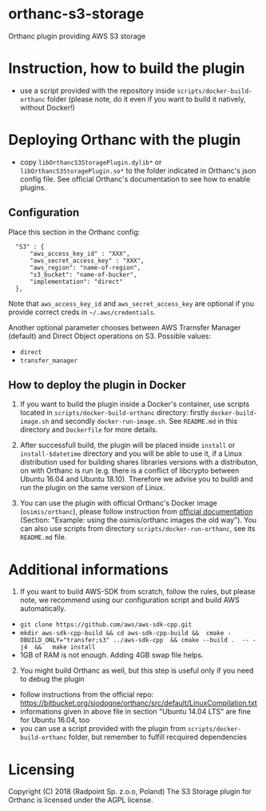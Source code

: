 # orthanc-s3-storage

Orthanc plugin providing AWS S3 storage

# Instruction, how to build the plugin

  - use a script provided with the repository inside `scripts/docker-build-orthanc`
    folder (please note, do it even if you want to build it natively, without 
    Docker!)

# Deploying Orthanc with the plugin
  
  - copy `libOrthancS3StoragePlugin.dylib*` or `libOrthancS3StoragePlugin.so*` 
    to the folder indicated in Orthanc's json config file. See official 
    Orthanc's documentation to see how to enable plugins.


## Configuration

Place this section in the Orthanc config:

```
  "S3" : {
      "aws_access_key_id" : "XXX",
      "aws_secret_access_key" : "XXX",
      "aws_region": "name-of-region",
      "s3_bucket": "name-of-bucker",
      "implementation": "direct"
  },
```

Note that `aws_access_key_id` and `aws_secret_access_key` are optional if you 
provide correct creds in `~/.aws/credentials`.

Another optional parameter chooses between AWS Trarnsfer Manager (default) and 
Direct Object operations on S3. 
Possible values:
 - `direct`
 - `transfer_manager`


## How to deploy the plugin in Docker

1. If you want to build the plugin inside a Docker's container, use scripts 
located in `scripts/docker-build-orthanc` directory: firstly `docker-build-image.sh` 
and secondly `docker-run-image.sh`. See `README.md` in this directory and 
`Dockerfile` for more details.

2. After successfull build, the plugin will be placed inside `install` or 
`install-$datetime` directory and you will be able to use it, if a Linux 
distribution used for building shares libraries versions with a distributon, 
on with Orthanc is run (e.g. there is a conflict of libcrypto between Ubuntu 
16.04 and Ubuntu 18.10). Therefore we advise you to buildi and run the plugin 
on the same version of Linux.

3. You can use the plugin with official Orthanc's Docker image (`osimis/orthanc`), 
please follow instruction from 
[official documentation](https://osimis.atlassian.net/wiki/spaces/OKB/pages/26738689) 
(Section: "Example: using the osimis/orthanc images the old way"). You can also 
use scripts from directory `scripts/docker-run-orthanc`, see its `README.md` file.

# Additional informations
1. If you want to build AWS-SDK from scratch, follow the rules, but please 
note, we recommend using our configuration script and build AWS automatically.
  - `git clone https://github.com/aws/aws-sdk-cpp.git`
  - `mkdir aws-sdk-cpp-build && cd aws-sdk-cpp-build && 
     cmake -DBUILD_ONLY="transfer;s3" ../aws-sdk-cpp  && cmake --build .  -- -j4  &&  
     make install`
  - 1GB of RAM is not enough. Adding 4GB swap file helps.

2. You might build Orthanc as well, but this step is useful only if you need 
to debug the plugin
  - follow instructions from the official repo: 
    https://bitbucket.org/sjodogne/orthanc/src/default/LinuxCompilation.txt
  - informations given in above file in section "Ubuntu 14.04 LTS" are fine 
    for Ubuntu 16.04, too
  - you can use a script provided with the plugin from `scripts/docker-build-orthanc` 
    folder, but remember to fulfill recquired dependencies

# Licensing
Copyright (C) 2018 (Radpoint Sp. z.o.o, Poland) 
The S3 Storage plugin for Orthanc is licensed under the AGPL license. 
